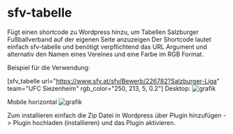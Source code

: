 # sfv-tabelle

Fügt einen shortcode zu Wordpress hinzu, um Tabellen Salzburger Fußballverband auf der eigenen Seite anzuzeigen
Der Shortcode lautet einfach sfv-tabelle und benötigt verpflichtend das URL Argument und alternativ den Namen eines Vereines und eine Farbe im RGB Format.

Beispiel für die Verwendung:

[sfv_tabelle url="https://www.sfv.at/sfv/Bewerb/226782?Salzburger-Liga" team="UFC Siezenheim" rgb_color="250, 213, 5, 0.2"]
Desktop:
![grafik](https://github.com/user-attachments/assets/5e21ced7-cf67-4f11-bfaa-c9f159274da2)

Mobile horizontal
![grafik](https://github.com/user-attachments/assets/0636cb37-0d54-4238-92fe-10a9902fae99)


Zum installieren einfach die Zip Datei in Wordpress über Plugin hinzufügen -> Plugin hochladen (installieren) und das Plugin aktivieren.
